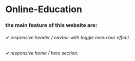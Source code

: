 # Online-Education
### the main feature of this website are:
###### ✔ responsive header / navbar with toggle menu bar effect.
###### ✔ responsive home / hero section.

